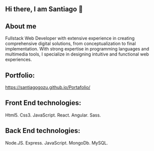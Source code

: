 ## Hi there, I am Santiago 👋

## About me

Fullstack Web Developer with extensive experience in creating comprehensive digital solutions, from conceptualization to final implementation. With strong expertise in programming languages and multimedia tools, I specialize in designing intuitive and functional web experiences.


## Portfolio:
https://santiagogozu.github.io/Portafolio/


## Front End technologies:
Html5.
Css3.
JavaScript.
React.
Angular.
Sass.

    
##  Back End technologies:
Node.JS.
Express.
JavaScript.
MongoDb.
MySQL.
